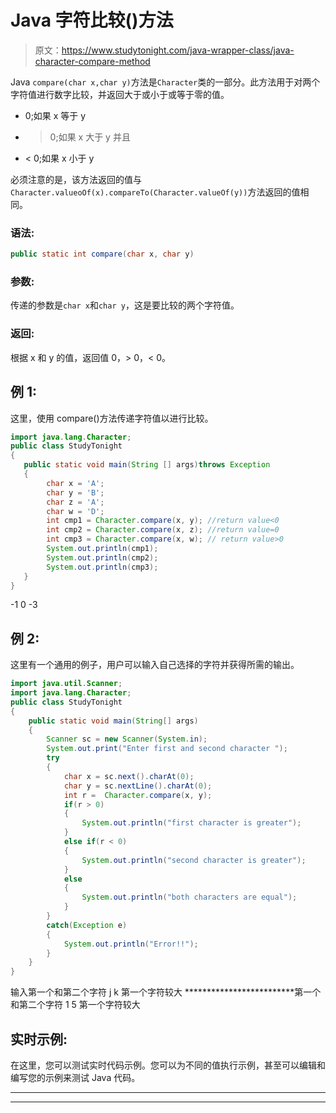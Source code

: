 # Java 字符比较()方法

> 原文：<https://www.studytonight.com/java-wrapper-class/java-character-compare-method>

Java `compare(char x,char y)`方法是`Character`类的一部分。此方法用于对两个字符值进行数字比较，并返回大于或小于或等于零的值。

*   0;如果 x 等于 y
*   > 0;如果 x 大于 y 并且
*   < 0;如果 x 小于 y

必须注意的是，该方法返回的值与`Character.valueoOf(x).compareTo(Character.valueOf(y))`方法返回的值相同。

### 语法:

```java
public static int compare(char x, char y)
```

### 参数:

传递的参数是`char x`和`char y`，这是要比较的两个字符值。

### 返回:

根据 x 和 y 的值，返回值 0，> 0，< 0。

## 例 1:

这里，使用 compare()方法传递字符值以进行比较。

```java
import java.lang.Character;
public class StudyTonight
{    
   public static void main(String [] args)throws Exception
   {   
        char x = 'A';  
		char y = 'B';
		char z = 'A';
		char w = 'D';
		int cmp1 = Character.compare(x, y); //return value<0
		int cmp2 = Character.compare(x, z); //return value=0
		int cmp3 = Character.compare(x, w); // return value>0
		System.out.println(cmp1);
		System.out.println(cmp2);
		System.out.println(cmp3);    
   }
}
```

-1
0
-3

## 例 2:

这里有一个通用的例子，用户可以输入自己选择的字符并获得所需的输出。

```java
import java.util.Scanner; 
import java.lang.Character;
public class StudyTonight 
{  
	public static void main(String[] args) 
	{      
		Scanner sc = new Scanner(System.in);  
		System.out.print("Enter first and second character ");  
		try
		{
			char x = sc.next().charAt(0);  
			char y = sc.nextLine().charAt(0);  
			int r =  Character.compare(x, y);    
			if(r > 0)
			{  
				System.out.println("first character is greater");  
			}
			else if(r < 0) 
			{  
				System.out.println("second character is greater");  
			} 
			else
			{  
				System.out.println("both characters are equal");
			}
		}
		catch(Exception e)
		{
			System.out.println("Error!!");
		}          
	}  
} 
```

输入第一个和第二个字符 j k
第一个字符较大
*************************第一个和第二个字符 1 5
第一个字符较大

## 实时示例:

在这里，您可以测试实时代码示例。您可以为不同的值执行示例，甚至可以编辑和编写您的示例来测试 Java 代码。

* * *

* * *